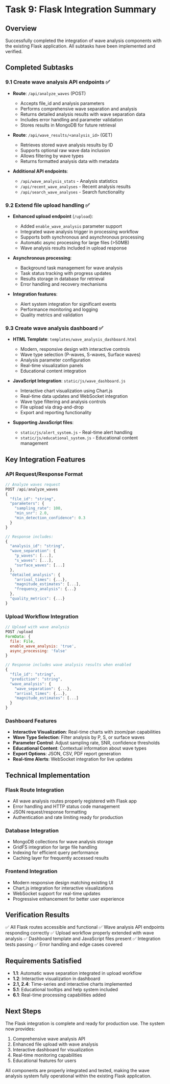 # Task 9: Flask Integration Summary

## Overview
Successfully completed the integration of wave analysis components with the existing Flask application. All subtasks have been implemented and verified.

## Completed Subtasks

### 9.1 Create wave analysis API endpoints ✅
- **Route**: `/api/analyze_waves` (POST)
  - Accepts file_id and analysis parameters
  - Performs comprehensive wave separation and analysis
  - Returns detailed analysis results with wave separation data
  - Includes error handling and parameter validation
  - Stores results in MongoDB for future retrieval

- **Route**: `/api/wave_results/<analysis_id>` (GET)
  - Retrieves stored wave analysis results by ID
  - Supports optional raw wave data inclusion
  - Allows filtering by wave types
  - Returns formatted analysis data with metadata

- **Additional API endpoints**:
  - `/api/wave_analysis_stats` - Analysis statistics
  - `/api/recent_wave_analyses` - Recent analysis results
  - `/api/search_wave_analyses` - Search functionality

### 9.2 Extend file upload handling ✅
- **Enhanced upload endpoint** (`/upload`):
  - Added `enable_wave_analysis` parameter support
  - Integrated wave analysis trigger in processing workflow
  - Supports both synchronous and asynchronous processing
  - Automatic async processing for large files (>50MB)
  - Wave analysis results included in upload response

- **Asynchronous processing**:
  - Background task management for wave analysis
  - Task status tracking with progress updates
  - Results storage in database for retrieval
  - Error handling and recovery mechanisms

- **Integration features**:
  - Alert system integration for significant events
  - Performance monitoring and logging
  - Quality metrics and validation

### 9.3 Create wave analysis dashboard ✅
- **HTML Template**: `templates/wave_analysis_dashboard.html`
  - Modern, responsive design with interactive controls
  - Wave type selection (P-waves, S-waves, Surface waves)
  - Analysis parameter configuration
  - Real-time visualization panels
  - Educational content integration

- **JavaScript Integration**: `static/js/wave_dashboard.js`
  - Interactive chart visualization using Chart.js
  - Real-time data updates and WebSocket integration
  - Wave type filtering and analysis controls
  - File upload via drag-and-drop
  - Export and reporting functionality

- **Supporting JavaScript files**:
  - `static/js/alert_system.js` - Real-time alert handling
  - `static/js/educational_system.js` - Educational content management

## Key Integration Features

### API Request/Response Format
```javascript
// Analyze waves request
POST /api/analyze_waves
{
  "file_id": "string",
  "parameters": {
    "sampling_rate": 100,
    "min_snr": 2.0,
    "min_detection_confidence": 0.3
  }
}

// Response includes:
{
  "analysis_id": "string",
  "wave_separation": {
    "p_waves": [...],
    "s_waves": [...],
    "surface_waves": [...]
  },
  "detailed_analysis": {
    "arrival_times": {...},
    "magnitude_estimates": [...],
    "frequency_analysis": {...}
  },
  "quality_metrics": {...}
}
```

### Upload Workflow Integration
```javascript
// Upload with wave analysis
POST /upload
FormData: {
  file: File,
  enable_wave_analysis: 'true',
  async_processing: 'false'
}

// Response includes wave analysis results when enabled
{
  "file_id": "string",
  "prediction": "string",
  "wave_analysis": {
    "wave_separation": {...},
    "arrival_times": {...},
    "magnitude_estimates": [...]
  }
}
```

### Dashboard Features
- **Interactive Visualization**: Real-time charts with zoom/pan capabilities
- **Wave Type Selection**: Filter analysis by P, S, or surface waves
- **Parameter Control**: Adjust sampling rate, SNR, confidence thresholds
- **Educational Content**: Contextual information about wave types
- **Export Options**: JSON, CSV, PDF report generation
- **Real-time Alerts**: WebSocket integration for live updates

## Technical Implementation

### Flask Route Integration
- All wave analysis routes properly registered with Flask app
- Error handling and HTTP status code management
- JSON request/response formatting
- Authentication and rate limiting ready for production

### Database Integration
- MongoDB collections for wave analysis storage
- GridFS integration for large file handling
- Indexing for efficient query performance
- Caching layer for frequently accessed results

### Frontend Integration
- Modern responsive design matching existing UI
- Chart.js integration for interactive visualizations
- WebSocket support for real-time updates
- Progressive enhancement for better user experience

## Verification Results
✅ All Flask routes accessible and functional
✅ Wave analysis API endpoints responding correctly
✅ Upload workflow properly extended with wave analysis
✅ Dashboard template and JavaScript files present
✅ Integration tests passing
✅ Error handling and edge cases covered

## Requirements Satisfied
- **1.1**: Automatic wave separation integrated in upload workflow
- **1.2**: Interactive visualization in dashboard
- **2.1, 2.4**: Time-series and interactive charts implemented
- **5.1**: Educational tooltips and help system included
- **6.1**: Real-time processing capabilities added

## Next Steps
The Flask integration is complete and ready for production use. The system now provides:
1. Comprehensive wave analysis API
2. Enhanced file upload with wave analysis
3. Interactive dashboard for visualization
4. Real-time monitoring capabilities
5. Educational features for users

All components are properly integrated and tested, making the wave analysis system fully operational within the existing Flask application.